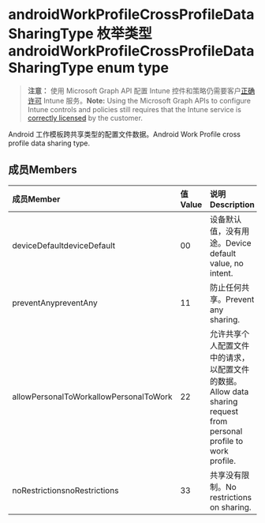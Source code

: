 # <a name="androidworkprofilecrossprofiledatasharingtype-enum-type"></a><span data-ttu-id="27520-101">androidWorkProfileCrossProfileDataSharingType 枚举类型</span><span class="sxs-lookup"><span data-stu-id="27520-101">androidWorkProfileCrossProfileDataSharingType enum type</span></span>

> <span data-ttu-id="27520-102">**注意：** 使用 Microsoft Graph API 配置 Intune 控件和策略仍需要客户[正确许可](https://go.microsoft.com/fwlink/?linkid=839381) Intune 服务。</span><span class="sxs-lookup"><span data-stu-id="27520-102">**Note:** Using the Microsoft Graph APIs to configure Intune controls and policies still requires that the Intune service is [correctly licensed](https://go.microsoft.com/fwlink/?linkid=839381) by the customer.</span></span>

<span data-ttu-id="27520-103">Android 工作模板跨共享类型的配置文件数据。</span><span class="sxs-lookup"><span data-stu-id="27520-103">Android Work Profile cross profile data sharing type.</span></span>
## <a name="members"></a><span data-ttu-id="27520-104">成员</span><span class="sxs-lookup"><span data-stu-id="27520-104">Members</span></span>
|<span data-ttu-id="27520-105">成员</span><span class="sxs-lookup"><span data-stu-id="27520-105">Member</span></span>|<span data-ttu-id="27520-106">值</span><span class="sxs-lookup"><span data-stu-id="27520-106">Value</span></span>|<span data-ttu-id="27520-107">说明</span><span class="sxs-lookup"><span data-stu-id="27520-107">Description</span></span>|
|:---|:---|:---|
|<span data-ttu-id="27520-108">deviceDefault</span><span class="sxs-lookup"><span data-stu-id="27520-108">deviceDefault</span></span>|<span data-ttu-id="27520-109">0</span><span class="sxs-lookup"><span data-stu-id="27520-109">0</span></span>|<span data-ttu-id="27520-110">设备默认值，没有用途。</span><span class="sxs-lookup"><span data-stu-id="27520-110">Device default value, no intent.</span></span>|
|<span data-ttu-id="27520-111">preventAny</span><span class="sxs-lookup"><span data-stu-id="27520-111">preventAny</span></span>|<span data-ttu-id="27520-112">1</span><span class="sxs-lookup"><span data-stu-id="27520-112">1</span></span>|<span data-ttu-id="27520-113">防止任何共享。</span><span class="sxs-lookup"><span data-stu-id="27520-113">Prevent any sharing.</span></span>|
|<span data-ttu-id="27520-114">allowPersonalToWork</span><span class="sxs-lookup"><span data-stu-id="27520-114">allowPersonalToWork</span></span>|<span data-ttu-id="27520-115">2</span><span class="sxs-lookup"><span data-stu-id="27520-115">2</span></span>|<span data-ttu-id="27520-116">允许共享个人配置文件中的请求，以配置文件的数据。</span><span class="sxs-lookup"><span data-stu-id="27520-116">Allow data sharing request from personal profile to work profile.</span></span>|
|<span data-ttu-id="27520-117">noRestrictions</span><span class="sxs-lookup"><span data-stu-id="27520-117">noRestrictions</span></span>|<span data-ttu-id="27520-118">3</span><span class="sxs-lookup"><span data-stu-id="27520-118">3</span></span>|<span data-ttu-id="27520-119">共享没有限制。</span><span class="sxs-lookup"><span data-stu-id="27520-119">No restrictions on sharing.</span></span>|



